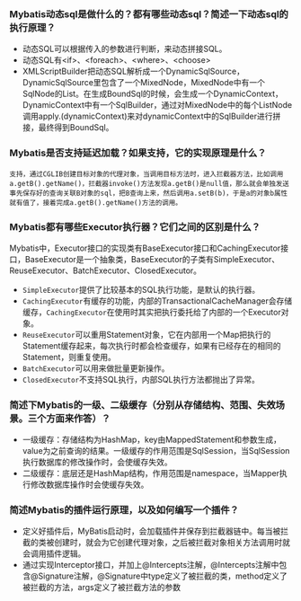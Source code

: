 ### Mybatis动态sql是做什么的？都有哪些动态sql？简述一下动态sql的执行原理？
- 动态SQL可以根据传入的参数进行判断，来动态拼接SQL。
- 动态SQL有\<if>、\<foreach>、\<where>、\<choose>
- XMLScriptBuilder把动态SQL解析成一个DynamicSqlSource，DynamicSqlSource里包含了一个MixedNode，MixedNode中有一个SqlNode的List。在生成BoundSql的时候，会生成一个DynamicContext，DynamicContext中有一个SqlBuilder，通过对MixedNode中的每个ListNode调用apply.(dynamicContext)来对dynamicContext中的SqlBuilder进行拼接，最终得到BoundSql。

### Mybatis是否支持延迟加载？如果支持，它的实现原理是什么？
	支持，通过CGLIB创建目标对象的代理对象，当调用目标方法时，进入拦截器方法，比如调用a.getB().getName()，拦截器invoke()方法发现a.getB()是null值，那么就会单独发送事先保存好的查询关联B对象的sql，把B查询上来，然后调用a.setB(b)，于是a的对象b属性就有值了，接着完成a.getB().getName()方法的调用。
### Mybatis都有哪些Executor执行器？它们之间的区别是什么？
Mybatis中，Executor接口的实现类有BaseExecutor接口和CachingExecutor接口，BaseExecutor是一个抽象类，BaseExecutor的子类有SimpleExecutor、ReuseExecutor、BatchExecutor、ClosedExecutor。
- `SimpleExecutor`提供了比较基本的SQL执行功能，是默认的执行器。
- `CachingExecutor`有缓存的功能，内部的TransactionalCacheManager会存储缓存，`CachingExecutor`在使用时其实把执行委托给了内部的一个Executor对象。
- `ReuseExecutor`可以重用Statement对象，它在内部用一个Map把执行的Statement缓存起来，每次执行时都会检查缓存，如果有已经存在的相同的Statement，则重复使用。
- `BatchExecutor`可以用来做批量更新操作。
- `ClosedExecutor`不支持SQL执行，内部SQL执行方法都抛出了异常。
### 简述下Mybatis的一级、二级缓存（分别从存储结构、范围、失效场景。三个方面来作答）？
- 一级缓存：存储结构为HashMap，key由MappedStatement和参数生成，value为之前查询的结果。一级缓存的作用范围是SqlSession，当SqlSession执行数据库的修改操作时，会使缓存失效。
- 二级缓存：底层还是HashMap结构，作用范围是namespace，当Mapper执行修改数据库操作时会使缓存失效。
### 简述Mybatis的插件运行原理，以及如何编写一个插件？
- 定义好插件后，MyBatis启动时，会加载插件并保存到拦截器链中。每当被拦截的类被创建时，就会为它创建代理对象，之后被拦截对象相关方法调用时就会调用插件逻辑。
- 通过实现Interceptor接口，并加上@Intercepts注解，@Intercepts注解中包含@Signature注解，@Signature中type定义了被拦截的类，method定义了被拦截的方法，args定义了被拦截方法的参数
### 
